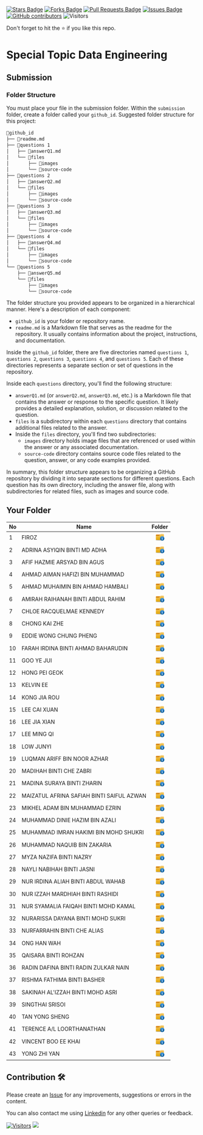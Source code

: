 <a href="https://github.com/drshahizan/SECP3843/stargazers"><img src="https://img.shields.io/github/stars/drshahizan/SECP3843" alt="Stars Badge"/></a>
<a href="https://github.com/drshahizan/SECP3843/network/members"><img src="https://img.shields.io/github/forks/drshahizan/SECP3843" alt="Forks Badge"/></a>
<a href="https://github.com/drshahizan/SECP3843/pulls"><img src="https://img.shields.io/github/issues-pr/drshahizan/SECP3843" alt="Pull Requests Badge"/></a>
<a href="https://github.com/drshahizan/SECP3843/issues"><img src="https://img.shields.io/github/issues/drshahizan/SECP3843" alt="Issues Badge"/></a>
<a href="https://github.com/drshahizan/SECP3843/graphs/contributors"><img alt="GitHub contributors" src="https://img.shields.io/github/contributors/drshahizan/SECP3843?color=2b9348"></a>
![Visitors](https://api.visitorbadge.io/api/visitors?path=https%3A%2F%2Fgithub.com%2Fdrshahizan%2FSECP3843&labelColor=%23d9e3f0&countColor=%23697689&style=flat)

Don't forget to hit the :star: if you like this repo.

# Special Topic Data Engineering

## Submission

### Folder Structure
You must place your file in the submission folder. Within the `submission` folder, create a folder called your  `github_id`. Suggested folder structure for this project:

```
📁github_id
├── 📄readme.md
├── 📁questions 1
│   ├── 📄answerQ1.md
│   └── 📁files
│       ├── 📁images
│       └── 📁source-code
├── 📁questions 2
│   ├── 📄answerQ2.md
│   └── 📁files
│       ├── 📁images
│       └── 📁source-code
├── 📁questions 3
│   ├── 📄answerQ3.md
│   └── 📁files
│       ├── 📁images
│       └── 📁source-code
├── 📁questions 4
│   ├── 📄answerQ4.md
│   └── 📁files
│       ├── 📁images
│       └── 📁source-code
└── 📁questions 5
    ├── 📄answerQ5.md
    └── 📁files
        ├── 📁images
        └── 📁source-code
```
The folder structure you provided appears to be organized in a hierarchical manner. Here's a description of each component:

- `github_id` is your folder or repository name.
- `readme.md` is a Markdown file that serves as the readme for the repository. It usually contains information about the project, instructions, and documentation.

Inside the `github_id` folder, there are five directories named `questions 1`, `questions 2`, `questions 3`, `questions 4`, and `questions 5`. Each of these directories represents a separate section or set of questions in the repository.

Inside each `questions` directory, you'll find the following structure:

- `answerQ1.md` (or `answerQ2.md`, `answerQ3.md`, etc.) is a Markdown file that contains the answer or response to the specific question. It likely provides a detailed explanation, solution, or discussion related to the question.
- `files` is a subdirectory within each `questions` directory that contains additional files related to the answer.
- Inside the `files` directory, you'll find two subdirectories:
  - `images` directory holds image files that are referenced or used within the answer or any associated documentation.
  - `source-code` directory contains source code files related to the question, answer, or any code examples provided.

In summary, this folder structure appears to be organizing a GitHub repository by dividing it into separate sections for different questions. Each question has its own directory, including the answer file, along with subdirectories for related files, such as images and source code.

## Your Folder

| No | Name | Folder |
| --- | --- | :---: |
| 1 | FIROZ | <a href="Jokeryde" ><img src="../images/folder.png" width="24px" height="24px" ></a> | 
| 2 | ADRINA ASYIQIN BINTI MD ADHA | <a href="AdrinaAsyiqin" ><img src="../images/folder.png" width="24px" height="24px" ></a> | 
| 3 | AFIF HAZMIE ARSYAD BIN AGUS | <a href="AfifHazmie" ><img src="../images/folder.png" width="24px" height="24px" ></a> | 
| 4 | AHMAD AIMAN HAFIZI BIN MUHAMMAD | <a href="AimanHafizi619" ><img src="../images/folder.png" width="24px" height="24px" ></a> | 
| 5 | AHMAD MUHAIMIN BIN AHMAD HAMBALI | <a href="Mincridible" ><img src="../images/folder.png" width="24px" height="24px" ></a> | 
| 6 | AMIRAH RAIHANAH BINTI ABDUL RAHIM | <a href="raihanarahim" ><img src="../images/folder.png" width="24px" height="24px" ></a> | 
| 7 | CHLOE RACQUELMAE KENNEDY | <a href="Racquelmae" ><img src="../images/folder.png" width="24px" height="24px" ></a> | 
| 8 | CHONG KAI ZHE | <a href="ChongKaiZhe" ><img src="../images/folder.png" width="24px" height="24px" ></a> | 
| 9 | EDDIE WONG CHUNG PHENG | <a href="Prowong01" ><img src="../images/folder.png" width="24px" height="24px" ></a> | 
| 10 | FARAH IRDINA BINTI AHMAD BAHARUDIN | <a href="FarahIrdina" ><img src="../images/folder.png" width="24px" height="24px" ></a> | 
| 11 | GOO YE JUI | <a href="yejui626" ><img src="../images/folder.png" width="24px" height="24px" ></a> | 
| 12 | HONG PEI GEOK | <a href="peiyu00" ><img src="../images/folder.png" width="24px" height="24px" ></a> | 
| 13 | KELVIN EE | <a href="Kelvinnn-2" ><img src="../images/folder.png" width="24px" height="24px" ></a> | 
| 14 | KONG JIA ROU | <a href="jrkong2001utm" ><img src="../images/folder.png" width="24px" height="24px" ></a> | 
| 15 | LEE CAI XUAN | <a href="leecaixuan" ><img src="../images/folder.png" width="24px" height="24px" ></a> | 
| 16 | LEE JIA XIAN | <a href="Leejxx" ><img src="../images/folder.png" width="24px" height="24px" ></a> | 
| 17 | LEE MING QI | <a href="MQiLEE" ><img src="../images/folder.png" width="24px" height="24px" ></a> | 
| 18 | LOW JUNYI | <a href="LowJunyi2001" ><img src="../images/folder.png" width="24px" height="24px" ></a> | 
| 19 | LUQMAN ARIFF BIN NOOR AZHAR | <a href="samsamsambal" ><img src="../images/folder.png" width="24px" height="24px" ></a> | 
| 20 | MADIHAH BINTI CHE ZABRI | <a href="Madihah04" ><img src="../images/folder.png" width="24px" height="24px" ></a> | 
| 21 | MADINA SURAYA BINTI ZHARIN | <a href="madinasuraya" ><img src="../images/folder.png" width="24px" height="24px" ></a> | 
| 22 | MAIZATUL AFRINA SAFIAH BINTI SAIFUL AZWAN | <a href="maizatulafrina" ><img src="../images/folder.png" width="24px" height="24px" ></a> | 
| 23 | MIKHEL ADAM BIN MUHAMMAD EZRIN | <a href="HUNK12" ><img src="../images/folder.png" width="24px" height="24px" ></a> | 
| 24 | MUHAMMAD DINIE HAZIM BIN AZALI | <a href="DinieHazim" ><img src="../images/folder.png" width="24px" height="24px" ></a> | 
| 25 | MUHAMMAD IMRAN HAKIMI BIN MOHD SHUKRI | <a href="muhdimranh" ><img src="../images/folder.png" width="24px" height="24px" ></a> | 
| 26 | MUHAMMAD NAQUIB BIN ZAKARIA | <a href="nqbzkr01" ><img src="../images/folder.png" width="24px" height="24px" ></a> | 
| 27 | MYZA NAZIFA BINTI NAZRY | <a href="myzanazifah" ><img src="../images/folder.png" width="24px" height="24px" ></a> | 
| 28 | NAYLI NABIHAH BINTI JASNI | <a href="naylinabihah" ><img src="../images/folder.png" width="24px" height="24px" ></a> | 
| 29| NUR IRDINA ALIAH BINTI ABDUL WAHAB | <a href="Deelia99" ><img src="../images/folder.png" width="24px" height="24px" ></a> | 
| 30 | NUR IZZAH MARDHIAH BINTI RASHIDI | <a href="izzahmardhiah" ><img src="../images/folder.png" width="24px" height="24px" ></a> | 
| 31 | NUR SYAMALIA FAIQAH BINTI MOHD KAMAL | <a href="nursyamalia" ><img src="../images/folder.png" width="24px" height="24px" ></a> | 
| 32 | NURARISSA DAYANA BINTI MOHD SUKRI | <a href="yanakunn" ><img src="../images/folder.png" width="24px" height="24px" ></a> | 
| 33 | NURFARRAHIN BINTI CHE ALIAS | <a href="FarrahinUtm" ><img src="../images/folder.png" width="24px" height="24px" ></a> | 
| 34 | ONG HAN WAH | <a href="ongwah" ><img src="../images/folder.png" width="24px" height="24px" ></a> | 
| 35 | QAISARA BINTI ROHZAN | <a href="qaisarrra" ><img src="../images/folder.png" width="24px" height="24px" ></a> | 
| 36 | RADIN DAFINA BINTI RADIN ZULKAR NAIN | <a href="radindafina" ><img src="../images/folder.png" width="24px" height="24px" ></a> | 
| 37 | RISHMA FATHIMA BINTI BASHER | <a href="RishmaFathima" ><img src="../images/folder.png" width="24px" height="24px" ></a> | 
| 38 | SAKINAH AL'IZZAH BINTI MOHD ASRI | <a href="sakinahalizzah" ><img src="../images/folder.png" width="24px" height="24px" ></a> | 
| 39 | SINGTHAI SRISOI | <a href="singthai-srisoi" ><img src="../images/folder.png" width="24px" height="24px" ></a> | 
| 40 | TAN YONG SHENG | <a href="TanYongSheng728" ><img src="../images/folder.png" width="24px" height="24px" ></a> | 
| 41 | TERENCE A/L LOORTHANATHAN | <a href="Terence172" ><img src="../images/folder.png" width="24px" height="24px" ></a> | 
| 42 | VINCENT BOO EE KHAI | <a href="Vincboo" ><img src="../images/folder.png" width="24px" height="24px" ></a> | 
| 43 | YONG ZHI YAN | <a href="yongzy328" ><img src="../images/folder.png" width="24px" height="24px" ></a> | 
## Contribution 🛠️
Please create an [Issue](https://github.com/drshahizan/special-topic-data-engineering/issues) for any improvements, suggestions or errors in the content.

You can also contact me using [Linkedin](https://www.linkedin.com/in/drshahizan/) for any other queries or feedback.

[![Visitors](https://api.visitorbadge.io/api/visitors?path=https%3A%2F%2Fgithub.com%2Fdrshahizan&labelColor=%23697689&countColor=%23555555&style=plastic)](https://visitorbadge.io/status?path=https%3A%2F%2Fgithub.com%2Fdrshahizan)
![](https://hit.yhype.me/github/profile?user_id=81284918)


